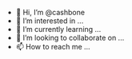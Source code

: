 - 👋 Hi, I’m @cashbone
- 👀 I’m interested in ...
- 🌱 I’m currently learning ...
- 💞️ I’m looking to collaborate on ...
- 📫 How to reach me ...

<!---
cashbone/cashbone is a ✨ special ✨ repository because its `README.md` (this file) appears on your GitHub profile.
You can click the Preview link to take a look at your changes.
--->
